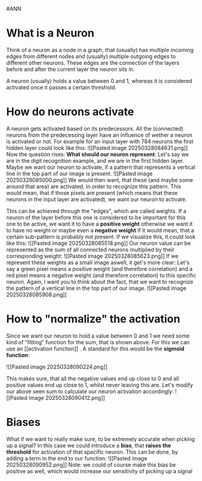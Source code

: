 #ANN 
# What is a Neuron

Think of a neuron as a node in a graph, that (usually) has multiple incoming edges from different nodes and (usually) multiple outgoing edges to different other neurons. These edges are the connection of the layers before and after the current layer the neuron sits in. 

A neuron (usually) holds a value between 0 and 1, whereas it is considered activated once it passes a certain threshold. 

# How do neurons activate

A neuron gets activated based on its predecessors. All the (connected) neurons from the predecessing layer have an influence of wether a neuron is activated or not. For example for an input layer with 784 neurons the first hidden layer could look like this:
![[Pasted image 20250328084631.png]]
Now the question rises: **What should our neuron represent**: 
Let's say we are in the digit recognition example, and we are in the first hidden layer. Maybe we want our neuron to activate, if a pattern that represents a vertical line in the top part of our image is present. 
![[Pasted image 20250328085000.png]]
We would then want, that these (and maybe some around that area) are activated, in order to recognize this pattern. This would mean, that if those pixels are present (which means that these neurons in the input layer are activated), we want our neuron to activate. 

This can be achieved through the "edges", which are called weights. If a neuron of the layer before this one is considered to be important for this one to be active, we want it to have a **positive weight** otherwise we want it to have no weight or maybe even a **negative weight** if it would mean, that a certain sub-pattern is probably not present. 
If we visualize this, it could look like this:
![[Pasted image 20250328085518.png]]
Our neuron value can be represented as the sum of all connected neurons multiplied by their corresponding weight:
![[Pasted image 20250328085623.png]]
If we represent these weights as a small image aswell, it get's more clear: Let's say a green pixel means a positive weight (and therefore correlation) and a red pixel means a negative weight (and therefore correlation) to this specific neuron. Again, I want you to think about the fact, that we want to recognize the pattern of a vertical line in the top part of our image. 
![[Pasted image 20250328085908.png]]
# How to "normalize" the activation

Since we want our neuron to hold a value between 0 and 1 we need some kind of "fitting" function for the sum, that is shown above. For this we can use an [[activation function]] . A standard for this would be the **sigmoid function**:

![[Pasted image 20250328090224.png]]

This makes sure, that all the negative values end up close to 0 and all positive values end up close to 1, whilst never leaving this are. 
Let's modify our above seen sum to calculate our neuron activation accordingly:
![[Pasted image 20250328090412.png]]

# Biases

What if we want to really make sure, to be extremely accurate when picking up a signal? In this case we could introduce a **bias**, that **raises the threshold** for activation of that specific neuron. This can be done, by adding a term in the end to our function:
![[Pasted image 20250328090952.png]]
Note: we could of course make this bias be positive as well, which would increase our sensitivity of picking up a signal

